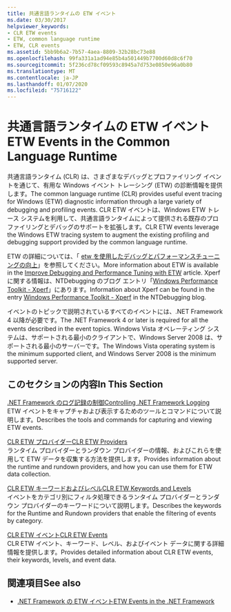 ```yaml
---
title: 共通言語ランタイムの ETW イベント
ms.date: 03/30/2017
helpviewer_keywords:
- CLR ETW events
- ETW, common language runtime
- ETW, CLR events
ms.assetid: 5bb9b6a2-7b57-4aea-8809-32b28bc73e88
ms.openlocfilehash: 99fa331a1ad94e85b4a501449b7700d60d8c6f70
ms.sourcegitcommit: 5f236cd78cf09593c8945a7d753e0850e96a0b80
ms.translationtype: MT
ms.contentlocale: ja-JP
ms.lasthandoff: 01/07/2020
ms.locfileid: "75716122"
---
```

# <a name="etw-events-in-the-common-language-runtime"></a><span data-ttu-id="ade5d-102">共通言語ランタイムの ETW イベント</span><span class="sxs-lookup"><span data-stu-id="ade5d-102">ETW Events in the Common Language Runtime</span></span>
<span data-ttu-id="ade5d-103">共通言語ランタイム (CLR) は、さまざまなデバッグとプロファイリング イベントを通じて、有用な Windows イベント トレーシング (ETW) の診断情報を提供します。</span><span class="sxs-lookup"><span data-stu-id="ade5d-103">The common language runtime (CLR) provides useful event tracing for Windows (ETW) diagnostic information through a large variety of debugging and profiling events.</span></span> <span data-ttu-id="ade5d-104">CLR ETW イベントは、Windows ETW トレース システムを利用して、共通言語ランタイムによって提供される既存のプロファイリングとデバッグのサポートを拡張します。</span><span class="sxs-lookup"><span data-stu-id="ade5d-104">CLR ETW events leverage the Windows ETW tracing system to augment the existing profiling and debugging support provided by the common language runtime.</span></span>  
  
 <span data-ttu-id="ade5d-105">ETW の詳細については、「 [etw を使用したデバッグとパフォーマンスチューニングの向上](https://docs.microsoft.com/archive/msdn-magazine/2007/april/event-tracing-improve-debugging-and-performance-tuning-with-etw)」を参照してください。</span><span class="sxs-lookup"><span data-stu-id="ade5d-105">More information about ETW is available in the [Improve Debugging and Performance Tuning with ETW](https://docs.microsoft.com/archive/msdn-magazine/2007/april/event-tracing-improve-debugging-and-performance-tuning-with-etw) article.</span></span> <span data-ttu-id="ade5d-106">Xperf に関する情報は、NTDebugging のブログ エントリ「[Windows Performance Toolkit - Xperf](https://blogs.msdn.microsoft.com/ntdebugging/2008/04/03/windows-performance-toolkit-xperf/)」にあります。</span><span class="sxs-lookup"><span data-stu-id="ade5d-106">Information about Xperf can be found in the entry [Windows Performance Toolkit - Xperf](https://blogs.msdn.microsoft.com/ntdebugging/2008/04/03/windows-performance-toolkit-xperf/) in the NTDebugging blog.</span></span>  
  
 <span data-ttu-id="ade5d-107">イベントのトピックで説明されているすべてのイベントには、.NET Framework 4 以降が必要です。</span><span class="sxs-lookup"><span data-stu-id="ade5d-107">The .NET Framework 4 or later is required for all the events described in the event topics.</span></span> <span data-ttu-id="ade5d-108">Windows Vista オペレーティング システムは、サポートされる最小のクライアントで、Windows Server 2008 は、サポートされる最小のサーバーです。</span><span class="sxs-lookup"><span data-stu-id="ade5d-108">The Windows Vista operating system is the minimum supported client, and Windows Server 2008 is the minimum supported server.</span></span>  
  
## <a name="in-this-section"></a><span data-ttu-id="ade5d-109">このセクションの内容</span><span class="sxs-lookup"><span data-stu-id="ade5d-109">In This Section</span></span>  
 [<span data-ttu-id="ade5d-110">.NET Framework のログ記録の制御</span><span class="sxs-lookup"><span data-stu-id="ade5d-110">Controlling .NET Framework Logging</span></span>](controlling-logging.md)  
 <span data-ttu-id="ade5d-111">ETW イベントをキャプチャおよび表示するためのツールとコマンドについて説明します。</span><span class="sxs-lookup"><span data-stu-id="ade5d-111">Describes the tools and commands for capturing and viewing ETW events.</span></span>  
  
 [<span data-ttu-id="ade5d-112">CLR ETW プロバイダー</span><span class="sxs-lookup"><span data-stu-id="ade5d-112">CLR ETW Providers</span></span>](clr-etw-providers.md)  
 <span data-ttu-id="ade5d-113">ランタイム プロバイダーとランダウン プロバイダーの情報、およびこれらを使用して ETW データを収集する方法を提供します。</span><span class="sxs-lookup"><span data-stu-id="ade5d-113">Provides information about the runtime and rundown providers, and how you can use them for ETW data collection.</span></span>  
  
 [<span data-ttu-id="ade5d-114">CLR ETW キーワードおよびレベル</span><span class="sxs-lookup"><span data-stu-id="ade5d-114">CLR ETW Keywords and Levels</span></span>](clr-etw-keywords-and-levels.md)  
 <span data-ttu-id="ade5d-115">イベントをカテゴリ別にフィルタ処理できるランタイム プロバイダーとランダウン プロバイダーのキーワードについて説明します。</span><span class="sxs-lookup"><span data-stu-id="ade5d-115">Describes the keywords for the Runtime and Rundown providers that enable the filtering of events by category.</span></span>  
  
 [<span data-ttu-id="ade5d-116">CLR ETW イベント</span><span class="sxs-lookup"><span data-stu-id="ade5d-116">CLR ETW Events</span></span>](clr-etw-events.md)  
 <span data-ttu-id="ade5d-117">CLR ETW イベント、キーワード、レベル、およびイベント データに関する詳細情報を提供します。</span><span class="sxs-lookup"><span data-stu-id="ade5d-117">Provides detailed information about CLR ETW events, their keywords, levels, and event data.</span></span>  
  
## <a name="see-also"></a><span data-ttu-id="ade5d-118">関連項目</span><span class="sxs-lookup"><span data-stu-id="ade5d-118">See also</span></span>

- [<span data-ttu-id="ade5d-119">.NET Framework の ETW イベント</span><span class="sxs-lookup"><span data-stu-id="ade5d-119">ETW Events in the .NET Framework</span></span>](etw-events.md)
